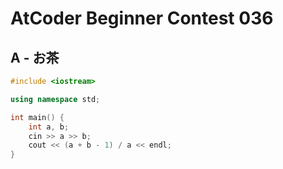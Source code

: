 # AtCoder Beginner Contest 036
## A - お茶
```cpp
#include <iostream>

using namespace std;

int main() {
    int a, b;
    cin >> a >> b;
    cout << (a + b - 1) / a << endl;
}
```
